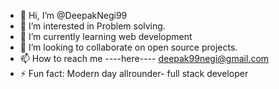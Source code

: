 - 👋 Hi, I’m @DeepakNegi99
- 👀 I’m interested in Problem solving.
- 🌱 I’m currently learning web development
- 💞️ I’m looking to collaborate on open source projects.
- 📫 How to reach me ----here---- deepak99negi@gmail.com
- ⚡ Fun fact: Modern day allrounder- full stack developer

<!---
DeepakNegi99/DeepakNegi99 is a ✨ special ✨ repository because its `README.md` (this file) appears on your GitHub profile.
You can click the Preview link to take a look at your changes.
--->
